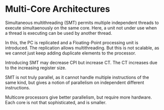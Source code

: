 # Multi-Core Architectures

Simultaneous multithreading (SMT) permits multiple independent threads to execute simultaenously on the same core. Here, a unit not under use when a thread is executing can be used by another thread.

In this, the PC is replicated and a Floating-Point processing unit is introduced. The replication allows multithreading. But this is not scalable, as we cannot just keep adding duplicate elements to the processor.

Introducing SMT may decrease CPI but increase CT. The CT increases due to the increasing register size. 

SMT is not truly parallel, as it cannot handle multiple instructions of the same kind, but gives a notion of parallelism on independent different instructions.

Multicore processors give better parallelism, but require more hardware. Each core is not that sophisticated, and is smaller.